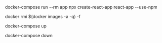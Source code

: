 docker-compose run --rm app npx create-react-app react-app --use-npm

docker rmi $(docker images -a -q) -f

docker-compose up

docker-compose down

